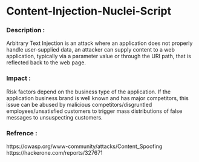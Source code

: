 # Content-Injection-Nuclei-Script

<h3>Description :</h3>
Arbitrary Text Injection is an attack where an application does not properly handle user-supplied data, an attacker can supply content to a web application, typically via a parameter value or through the URI path, that is reflected back to the web page.

<h3>Impact :</h3>
Risk factors depend on the business type of the application. If the application business brand is well known and has major competitors, this issue can be abused by malicious competitors/disgruntled employees/unsatisfied customers to trigger mass distributions of false messages to unsuspecting customers.

<h3>Refrence :</h3>
https://owasp.org/www-community/attacks/Content_Spoofing
https://hackerone.com/reports/327671
